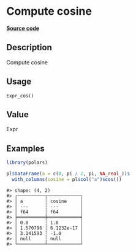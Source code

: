 

# Compute cosine

[**Source code**](https://github.com/pola-rs/r-polars/tree/d562252dbb77de7e06ca3e6150d74a2c709763bc/R/after-wrappers.R#L20)

## Description

Compute cosine

## Usage

<pre><code class='language-R'>Expr_cos()
</code></pre>

## Value

Expr

## Examples

``` r
library(polars)

pl$DataFrame(a = c(0, pi / 2, pi, NA_real_))$
  with_columns(cosine = pl$col("a")$cos())
```

    #> shape: (4, 2)
    #> ┌──────────┬────────────┐
    #> │ a        ┆ cosine     │
    #> │ ---      ┆ ---        │
    #> │ f64      ┆ f64        │
    #> ╞══════════╪════════════╡
    #> │ 0.0      ┆ 1.0        │
    #> │ 1.570796 ┆ 6.1232e-17 │
    #> │ 3.141593 ┆ -1.0       │
    #> │ null     ┆ null       │
    #> └──────────┴────────────┘
